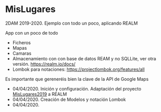 # MisLugares
2DAM 2019-2020. Ejemplo con todo un poco, aplicando REALM

App con un poco de todo
* Ficheros
* Mapas
* Camaras
* Almacenamiento con con base de datos REAM y no SQLLite, ver otra versión. https://realm.io/docs/
* Lombok para notaciones: https://projectlombok.org/features/all

Es importante que gereneréis bien la clave de la API de Google Maps

* 04/04/2020. Inición y configuración. Adaptación del proyecto [MisLugares2019](https://github.com/joseluisgs/MisLugares2019)   a REALM
* 04/04/2020. Creación de Modelos y notación Lombok
* 04/04/2020. 